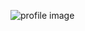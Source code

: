 ![profile image](https://avatars1.githubusercontent.com/u/73495176?s=400&u=169228bbb193785df1ab27b68ddcfe95ba6091b8&v=4)

